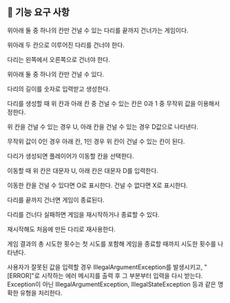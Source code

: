 🚀 기능 요구 사항
-------------------
위아래 둘 중 하나의 칸만 건널 수 있는 다리를 끝까지 건너가는 게임이다.

위아래 두 칸으로 이루어진 다리를 건너야 한다.&nbsp;

다리는 왼쪽에서 오른쪽으로 건너야 한다.&nbsp;

위아래 둘 중 하나의 칸만 건널 수 있다.&nbsp;

다리의 길이를 숫자로 입력받고 생성한다.&nbsp;

다리를 생성할 때 위 칸과 아래 칸 중 건널 수 있는 칸은 0과 1 중 무작위 값을 이용해서 정한다.&nbsp;

위 칸을 건널 수 있는 경우 U, 아래 칸을 건널 수 있는 경우 D값으로 나타낸다.&nbsp;

무작위 값이 0인 경우 아래 칸, 1인 경우 위 칸이 건널 수 있는 칸이 된다.&nbsp;

다리가 생성되면 플레이어가 이동할 칸을 선택한다.&nbsp;

이동할 때 위 칸은 대문자 U, 아래 칸은 대문자 D를 입력한다.&nbsp;

이동한 칸을 건널 수 있다면 O로 표시한다. 건널 수 없다면 X로 표시한다.&nbsp;

다리를 끝까지 건너면 게임이 종료된다.&nbsp;

다리를 건너다 실패하면 게임을 재시작하거나 종료할 수 있다.&nbsp;

재시작해도 처음에 만든 다리로 재사용한다.&nbsp;

게임 결과의 총 시도한 횟수는 첫 시도를 포함해 게임을 종료할 때까지 시도한 횟수를 나타낸다.&nbsp;

사용자가 잘못된 값을 입력할 경우 IllegalArgumentException를 발생시키고, "[ERROR]"로 시작하는 에러 메시지를 출력 후 그 부분부터 입력을 다시 받는다.
Exception이 아닌 IllegalArgumentException, IllegalStateException 등과 같은 명확한 유형을 처리한다.